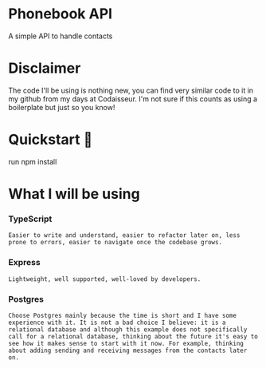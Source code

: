 # Phonebook API <br>

A simple API to handle contacts

# Disclaimer

  The code I'll be using is nothing new, you can find very similar code to it in my github from my days at Codaisseur. I'm not sure if this counts as using a boilerplate but just so you know! 

# Quickstart 🚀

  run npm install <br>
  
# What I will be using 

  ### TypeScript
    Easier to write and understand, easier to refactor later on, less prone to errors, easier to navigate once the codebase grows.

  ### Express
    Lightweight, well supported, well-loved by developers.
  
  ### Postgres
    Choose Postgres mainly because the time is short and I have some experience with it. It is not a bad choice I believe: it is a relational database and although this example does not specifically call for a relational database, thinking about the future it's easy to see how it makes sense to start with it now. For example, thinking about adding sending and receiving messages from the contacts later on.
